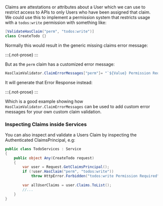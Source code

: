 Claims are attestations or attributes about a User which we can use to restrict access to APIs to only Users who
have been assigned that claim. We could use this to implement a permission system that restricts usage with a 
`todos:write` permission with something like:

```csharp
[ValidateHasClaim("perm", "todos:write")]
class CreateTodo {}
```

Normally this would result in the generic missing claims error message:

:::{.not-prose}
<error-summary :status="{message:`perm Claim with 'todos:write' is Required`}"></error-summary>
:::

But as the `perm` claim has a customized error message:

```csharp
HasClaimValidator.ClaimErrorMessages["perm"]= "`${Value} Permission Required`";
```

It will generate that Error Response instead:

:::{.not-prose}
<error-summary :status="{message:`'todos:write' Permission Required`}"></error-summary>
:::

Which is a good example showing how `HasClaimValidator.ClaimErrorMessages` can be used to add custom error messages
for your own custom claim validation. 

### Inspecting Claims inside Services

You can also inspect and validate a Users Claim by inspecting the Authenticated ClaimsPrincipal, e.g: 

```csharp
public class TodoServices : Service
{
    public object Any(CreateTodo request)
    {
        var user = Request.GetClaimsPrincipal();
        if (!user.HasClaim("perm", "todos:write"))
            throw HttpError.Forbidden("todos:write Permission Required");
        
        var allUserClaims = user.Claims.ToList();
        //...
    }
}
```
